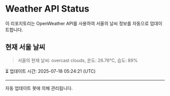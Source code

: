 
# Weather API Status

이 리포지토리는 OpenWeather API를 사용하여 서울의 날씨 정보를 자동으로 업데이트합니다.

## 현재 서울 날씨
> 서울의 현재 날씨: overcast clouds, 온도: 26.76°C, 습도: 89%

⏳ 업데이트 시간: 2025-07-18 05:24:21 (UTC)

---
자동 업데이트 봇에 의해 관리됩니다.
